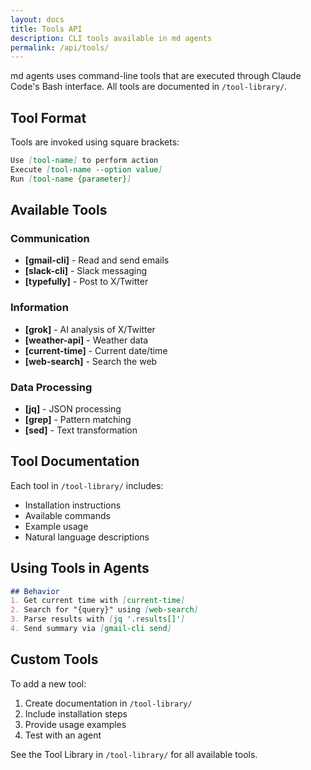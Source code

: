 ```yaml
---
layout: docs
title: Tools API
description: CLI tools available in md agents
permalink: /api/tools/
---
```


md agents uses command-line tools that are executed through Claude Code's Bash interface. All tools are documented in `/tool-library/`.

## Tool Format

Tools are invoked using square brackets:

```markdown
Use [tool-name] to perform action
Execute [tool-name --option value]
Run [tool-name {parameter}]
```

## Available Tools

### Communication
- **[gmail-cli]** - Read and send emails
- **[slack-cli]** - Slack messaging
- **[typefully]** - Post to X/Twitter

### Information
- **[grok]** - AI analysis of X/Twitter
- **[weather-api]** - Weather data
- **[current-time]** - Current date/time
- **[web-search]** - Search the web

### Data Processing
- **[jq]** - JSON processing
- **[grep]** - Pattern matching
- **[sed]** - Text transformation

## Tool Documentation

Each tool in `/tool-library/` includes:
- Installation instructions
- Available commands
- Example usage
- Natural language descriptions

## Using Tools in Agents

```markdown
## Behavior
1. Get current time with [current-time]
2. Search for "{query}" using [web-search]
3. Parse results with [jq '.results[]']
4. Send summary via [gmail-cli send]
```

## Custom Tools

To add a new tool:
1. Create documentation in `/tool-library/`
2. Include installation steps
3. Provide usage examples
4. Test with an agent

See the Tool Library in `/tool-library/` for all available tools.